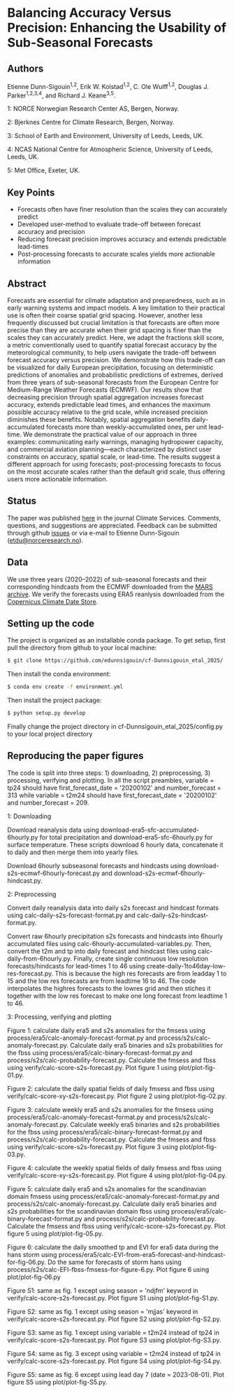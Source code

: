 Balancing Accuracy Versus Precision: Enhancing the Usability of Sub-Seasonal Forecasts
============

Authors
--------
Etienne Dunn-Sigouin<sup>1,2</sup>, Erik W. Kolstad<sup>1,2</sup>, C. Ole Wulff<sup>1,2</sup>, Douglas J. Parker<sup>1,2,3,4</sup>, and Richard J. Keane<sup>3,5</sup>.

1: NORCE Norwegian Research Center AS, Bergen, Norway.

2: Bjerknes Centre for Climate Research, Bergen, Norway.

3: School of Earth and Environment, University of Leeds, Leeds, UK.

4: NCAS National Centre for Atmospheric Science, University of Leeds, Leeds, UK.

5: Met Office, Exeter, UK.

Key Points
----------

  - Forecasts often have finer resolution than the scales they can accurately predict
  - Developed user-method to evaluate trade-off between forecast accuracy and precision 
  - Reducing forecast precision improves accuracy and extends predictable lead-times
  - Post-processing forecasts to accurate scales yields more actionable information
  
Abstract
--------
Forecasts are essential for climate adaptation and preparedness, such as in early warning systems and impact
models. A key limitation to their practical use is often their coarse spatial grid spacing. However, another less
frequently discussed but crucial limitation is that forecasts are often more precise than they are accurate when
their grid spacing is finer than the scales they can accurately predict. Here, we adapt the fractions skill score,
a metric conventionally used to quantify spatial forecast accuracy by the meteorological community, to help
users navigate the trade-off between forecast accuracy versus precision. We demonstrate how this trade-off
can be visualized for daily European precipitation, focusing on deterministic predictions of anomalies and
probabilistic predictions of extremes, derived from three years of sub-seasonal forecasts from the European
Centre for Medium-Range Weather Forecasts (ECMWF). Our results show that decreasing precision through
spatial aggregation increases forecast accuracy, extends predictable lead times, and enhances the maximum
possible accuracy relative to the grid scale, while increased precision diminishes these benefits. Notably, spatial
aggregation benefits daily-accumulated forecasts more than weekly-accumulated ones, per unit lead-time. We
demonstrate the practical value of our approach in three examples: communicating early warnings, managing
hydropower capacity, and commercial aviation planning—each characterized by distinct user constraints on
accuracy, spatial scale, or lead-time. The results suggest a different approach for using forecasts; post-processing
forecasts to focus on the most accurate scales rather than the default grid scale, thus offering users more
actionable information.

Status
----------
The paper was published [here](https://doi.org/10.1016/j.cliser.2025.100594) in the journal Climate Services. Comments, questions, and suggestions are appreciated. Feedback can be submitted through github [issues](https://github.com/edunnsigouin/cf-Dunnsigouin_etal_2025/issues) or via e-mail to Etienne Dunn-Sigouin (etdu@norceresearch.no).


Data 
----
We use three years (2020–2022) of sub-seasonal forecasts and their corresponding hindcasts from the ECMWF downloaded from the [MARS archive](https://www.ecmwf.int/en/forecasts/access-forecasts/access-archive-datasets). We verify the forecasts using ERA5 reanlysis downloaded from the [Copernicus Climate Date Store](https://cds.climate.copernicus.eu/datasets/reanalysis-era5-single-levels?tab=overview). 


Setting up the code
-------------

The project is organized as an installable conda package. To get setup, first pull the directory from github to your local machine:

``` bash
$ git clone https://github.com/edunnsigouin/cf-Dunnsigouin_etal_2025/
```

Then install the conda environment:

``` bash
$ conda env create -f environment.yml
```

Then install the project package:

``` bash
$ python setup.py develop
```

Finally change the project directory in cf-Dunnsigouin_etal_2025/config.py to your local project directory


Reproducing the paper figures
-------------

The code is split into three steps: 1) downloading, 2) preprocessing, 3) processing, verifying and plotting. In all the script preambles, variable = tp24 should have first_forecast_date = '20200102' and number_forecast = 313 while variable = t2m24 should have first_forecast_date = '20200102' and number_forecast = 209.

1: Downloading

Download reanalysis data using download-era5-sfc-accumulated-6hourly.py for total precipitation and download-era5-sfc-6hourly.py for surface temperature. These scripts download 6 hourly data, concatenate it to daily and then merge them into yearly files.

Download 6hourly subseasonal forecasts and hindcasts using download-s2s-ecmwf-6hourly-forecast.py and download-s2s-ecmwf-6hourly-hindcast.py.

2: Preprocessing

Convert daily reanalysis data into daily s2s forecast and hindcast formats using calc-daily-s2s-forecast-format.py and calc-daily-s2s-hindcast-format.py.

Convert raw 6hourly precipitation s2s forecasts and hindcasts into 6hourly accumulated files using calc-6hourly-accumulated-variables.py. Then, convert the t2m and tp into daily forecast and hindcast files using calc-daily-from-6hourly.py. Finally, create single continuous low resolution forecasts/hindcasts for lead-times 1 to 46 using create-daily-1to46day-low-res-forecast.py. This is because the high res forecasts are from leadday 1 to 15 and the low res forecasts are from leadtime 16 to 46. The code interpolates the highres forecasts to the lowres grid and then stiches it together with the low res forecast to make one long forecast from leadtime 1 to 46.

3: Processing, verifying and plotting

Figure 1: calculate daily era5 and s2s anomalies for the fmsess using process/era5/calc-anomaly-forecast-format.py and process/s2s/calc-anomaly-forecast.py. Calculate daily era5 binaries and s2s probabilities for the fbss using process/era5/calc-binary-forecast-format.py and process/s2s/calc-probability-forecast.py. Calculate the fmsess and fbss using verify/calc-score-s2s-forecast.py. Plot figure 1 using plot/plot-fig-01.py.

Figure 2: calculate the daily spatial fields of daily fmsess and fbss using verify/calc-score-xy-s2s-forecast.py. Plot figure 2 using plot/plot-fig-02.py. 

Figure 3: calculate weekly era5 and s2s anomalies for the fmsess using process/era5/calc-anomaly-forecast-format.py and process/s2s/calc-anomaly-forecast.py. Calculate weekly era5 binaries and s2s probabilities for the fbss using process/era5/calc-binary-forecast-format.py and process/s2s/calc-probability-forecast.py. Calculate the fmsess and fbss using verify/calc-score-s2s-forecast.py. Plot figure 3 using plot/plot-fig-03.py.

Figure 4: calculate the	weekly spatial fields of daily fmsess and fbss using verify/calc-score-xy-s2s-forecast.py. Plot figure 4 using plot/plot-fig-04.py.

Figure 5: calculate daily era5 and s2s anomalies for the scandinavian domain fmsess using process/era5/calc-anomaly-forecast-format.py and process/s2s/calc-anomaly-forecast.py. Calculate daily era5 binaries and s2s probabilities for the scandinavian domain fbss using process/era5/calc-binary-forecast-format.py and process/s2s/calc-probability-forecast.py. Calculate the fmsess and fbss using verify/calc-score-s2s-forecast.py. Plot figure 5 using plot/plot-fig-05.py.

Figure 6: calculate the daily smoothed tp and EVI for era5 data during the hans storm using process/era5/calc-EVI-from-era5-forecast-and-hindcast-for-fig-06.py. Do the same for forecasts of storm hans using process/s2s/calc-EFI-fbss-fmsess-for-figure-6.py. Plot figure 6 using plot/plot-fig-06.py

Figure S1: same as fig. 1 except using season = 'ndjfm' keyword in verify/calc-score-s2s-forecast.py. Plot figure S1 using plot/plot-fig-S1.py.

Figure S2: same	as fig.	1 except using season = 'mjjas' keyword in verify/calc-score-s2s-forecast.py. Plot figure S2 using plot/plot-fig-S2.py.

Figure S3: same	as fig.	1 except using variable = t2m24 instead of tp24 in verify/calc-score-s2s-forecast.py. Plot figure S3 using plot/plot-fig-S3.py.

Figure S4: same as fig. 3 except using variable = t2m24 instead of tp24 in verify/calc-score-s2s-forecast.py. Plot figure S4 using plot/plot-fig-S4.py.

Figure S5: same as fig. 6 except using lead day 7 (date = 2023-08-01). Plot figure S5 using plot/plot-fig-S5.py.

